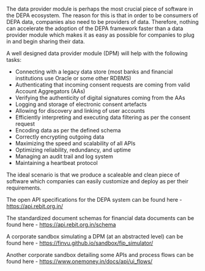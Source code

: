 The data provider module is perhaps the most crucial piece of software in the DEPA ecosystem. The reason for this is that in order to be consumers of DEPA data, companies also need to be providers of data. Therefore, nothing can accelerate the adoption of the DEPA framework faster than a data provider module which makes it as easy as possible for companies to plug in and begin sharing their data.

A well designed data provider module (DPM) will help with the following tasks:
- Connecting with a legacy data store (most banks and financial institutions use Oracle or some other RDBMS)
- Authenticating that incoming consent requests are coming from valid Account Aggregators (AAs)
- Verifying the authenticity of digital signatures coming from the AAs
- Logging and storage of electronic consent artefacts
- Allowing for discovery and linking of user accounts
- Efficiently interpreting and executing data filtering as per the consent request
- Encoding data as per the defined schema
- Correctly encrypting outgoing data
- Maximizing the speed and scalability of all APIs
- Optimizing reliability, redundancy, and uptime
- Managing an audit trail and log system
- Maintaining a heartbeat protocol 

The ideal scenario is that we produce a scaleable and clean piece of software which companies can easily customize and deploy as per their requirements. 

The open API specifications for the DEPA system can be found here - https://api.rebit.org.in/

The standardized document schemas for financial data documents can be found here - https://api.rebit.org.in/schema

A corporate sandbox simulating a DPM (at an abstracted level) can be found here - https://finvu.github.io/sandbox/fip_simulator/ 

Another corporate sandbox detailing some APIs and process flows can be found here - https://www.onemoney.in/docs/api/ui_flows/
